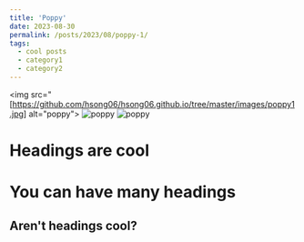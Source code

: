 ```yaml
---
title: 'Poppy'
date: 2023-08-30
permalink: /posts/2023/08/poppy-1/
tags:
  - cool posts
  - category1
  - category2
---
```


<img src="[https://github.com/hsong06/hsong06.github.io/tree/master/images/poppy1.jpg] alt="poppy">
<img src="[path_to_your_image.jpg](https://github.com/hsong06/hsong06.github.io/tree/master/images/poppy2.jpg)" alt="poppy">
<img src="[path_to_your_image.jpg](https://github.com/hsong06/hsong06.github.io/tree/master/images/poppy3.jpg)" alt="poppy">

Headings are cool
======

You can have many headings
======

Aren't headings cool?
------
